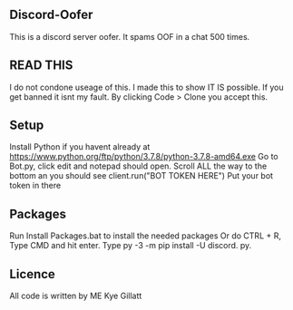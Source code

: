 ## Discord-Oofer

This is a discord server oofer. It spams OOF in a chat 500 times.

## READ THIS

I do not condone useage of this. I made this to show IT IS possible. If you get banned it isnt my fault.
By clicking Code > Clone you accept this.

## Setup

Install Python if you havent already at https://www.python.org/ftp/python/3.7.8/python-3.7.8-amd64.exe
Go to Bot.py, click edit and notepad should open.
Scroll ALL the way to the bottom an you should see client.run("BOT TOKEN HERE") Put your bot token in there

## Packages

Run Install Packages.bat to install the needed packages
Or do CTRL + R, Type CMD and hit enter. Type py -3 -m pip install -U discord. py.

## Licence

All code is written by ME Kye Gillatt



